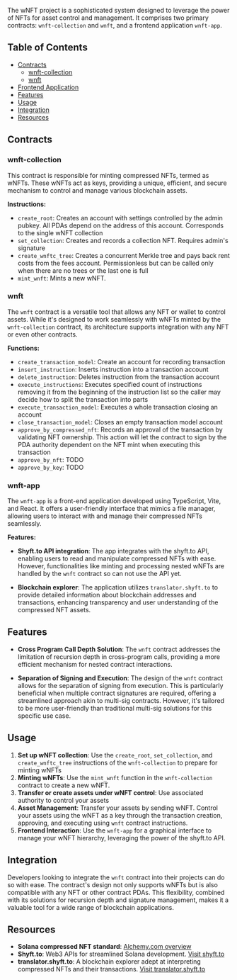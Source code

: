The wNFT project is a sophisticated system designed to leverage the power of NFTs for asset control and management. It comprises two primary contracts: `wnft-collection` and `wnft`, and a frontend application `wnft-app`.

## Table of Contents

- [Contracts](#contracts)
  - [wnft-collection](#wnft-collection)
  - [wnft](#wnft)
- [Frontend Application](#frontend-application)
- [Features](#features)
- [Usage](#usage)
- [Integration](#integration)
- [Resources](#resources)

## Contracts

### wnft-collection

This contract is responsible for minting compressed NFTs, termed as wNFTs. These wNFTs act as keys, providing a unique, efficient, and secure mechanism to control and manage various blockchain assets.

**Instructions:**

- `create_root`: Creates an account with settings controlled by the admin pubkey. All PDAs depend on the address of this account. Corresponds to the single wNFT collection
- `set_collection`: Creates and records a collection NFT. Requires admin's signature
- `create_wnftc_tree`: Creates a concurrent Merkle tree and pays back rent costs from the fees account. Permissionless but can be called only when there are no trees or the last one is full
- `mint_wnft`: Mints a new wNFT.

### wnft

The `wnft` contract is a versatile tool that allows any NFT or wallet to control assets. While it's designed to work seamlessly with wNFTs minted by the `wnft-collection` contract, its architecture supports integration with any NFT or even other contracts.

**Functions:**

- `create_transaction_model`: Create an account for recording transaction
- `insert_instruction`: Inserts instruction into a transaction account
- `delete_instruction`: Deletes instruction from the transaction account
- `execute_instructions`: Executes specified count of instructions removing it from the beginning of the instruction list so the caller may decide how to split the transaction into parts
- `execute_transaction_model`: Executes a whole transaction closing an account
- `close_transaction_model`: Closes an empty transaction model account
- `approve_by_compressed_nft`: Records an approval of the transaction by validating NFT ownership. This action will let the contract to sign by the PDA authority dependent on the NFT mint when executing this transaction
- `approve_by_nft`: TODO
- `approve_by_key`: TODO

### wnft-app

The `wnft-app` is a front-end application developed using TypeScript, Vite, and React. It offers a user-friendly interface that mimics a file manager, allowing users to interact with and manage their compressed NFTs seamlessly.

**Features:**

- **Shyft.to API integration**: The app integrates with the shyft.to API, enabling users to read and manipulate compressed NFTs with ease. However, functionalities like minting and processing nested wNFTs are handled by the `wnft` contract so can not use the API yet.

- **Blockchain explorer**: The application utilizes `translator.shyft.to` to provide detailed information about blockchain addresses and transactions, enhancing transparency and user understanding of the compressed NFT assets.


## Features

- **Cross Program Call Depth Solution**: The `wnft` contract addresses the limitation of recursion depth in cross-program calls, providing a more efficient mechanism for nested contract interactions.
  
- **Separation of Signing and Execution**: The design of the `wnft` contract allows for the separation of signing from execution. This is particularly beneficial when multiple contract signatures are required, offering a streamlined approach akin to multi-sig contracts. However, it's tailored to be more user-friendly than traditional multi-sig solutions for this specific use case.

## Usage

1. **Set up wNFT collection**: Use the `create_root`, `set_collection`, and `create_wnftc_tree` instructions of the `wnft-collection` to prepare for minting wNFTs
1. **Minting wNFTs**: Use the `mint_wnft` function in the `wnft-collection` contract to create a new wNFT.
2. **Transfer or create assets under wNFT control**: Use associated authority to control your assets
3. **Asset Management**: Transfer your assets by sending wNFT. Control your assets using the wNFT as a key through the transaction creation, approving, and executing using `wnft` contract instructions.
4. **Frontend Interaction**: Use the `wnft-app` for a graphical interface to manage your wNFT hierarchy, leveraging the power of the shyft.to API.

## Integration

Developers looking to integrate the `wnft` contract into their projects can do so with ease. The contract's design not only supports wNFTs but is also compatible with any NFT or other contract PDAs. This flexibility, combined with its solutions for recursion depth and signature management, makes it a valuable tool for a wide range of blockchain applications.

## Resources

- **Solana compressed NFT standard**: [Alchemy.com overview](https://www.alchemy.com/overviews/compressed-nfts)
- **Shyft.to**: Web3 APIs for streamlined Solana development. [Visit shyft.to](https://www.shyft.to)
- **translator.shyft.to**: A blockchain explorer adept at interpreting compressed NFTs and their transactions. [Visit translator.shyft.to](https://translator.shyft.to)
